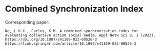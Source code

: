# Combined Synchronization Index 

Corresponding paper: 
```
Ng, L.H.X., Carley, K.M. A combined synchronization index for evaluating collective action social media. Appl Netw Sci 8, 1 (2023). https://doi.org/10.1007/s41109-022-00526-3
https://link.springer.com/article/10.1007/s41109-022-00526-3
```
